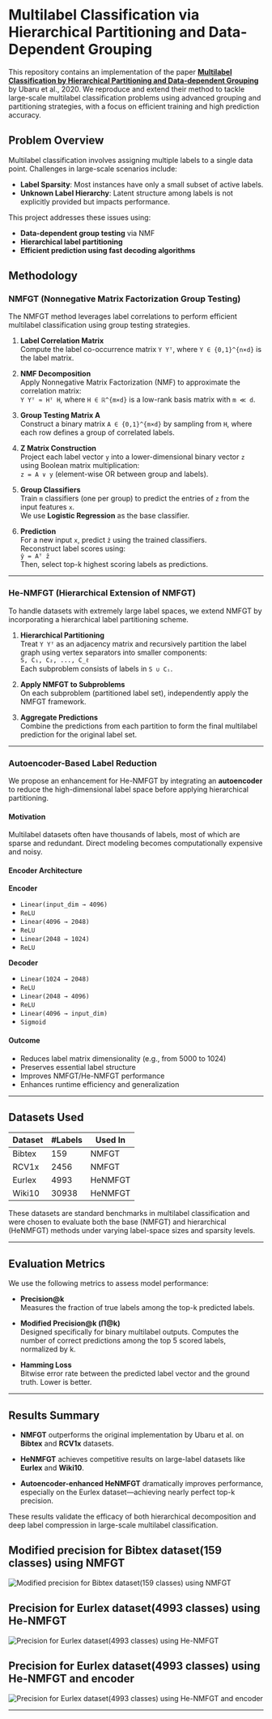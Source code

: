 # Multilabel Classification via Hierarchical Partitioning and Data-Dependent Grouping

This repository contains an implementation of the paper [**Multilabel Classification by Hierarchical Partitioning and Data-dependent Grouping**](https://arxiv.org/abs/2006.14084) by Ubaru et al., 2020. We reproduce and extend their method to tackle large-scale multilabel classification problems using advanced grouping and partitioning strategies, with a focus on efficient training and high prediction accuracy.

## Problem Overview

Multilabel classification involves assigning multiple labels to a single data point. Challenges in large-scale scenarios include:

- **Label Sparsity**: Most instances have only a small subset of active labels.
- **Unknown Label Hierarchy**: Latent structure among labels is not explicitly provided but impacts performance.

This project addresses these issues using:

- **Data-dependent group testing** via NMF
- **Hierarchical label partitioning**
- **Efficient prediction using fast decoding algorithms**

## Methodology

### NMFGT (Nonnegative Matrix Factorization Group Testing)

The NMFGT method leverages label correlations to perform efficient multilabel classification using group testing strategies.

1. **Label Correlation Matrix**  
   Compute the label co-occurrence matrix `Y Yᵀ`, where `Y ∈ {0,1}^{n×d}` is the label matrix.

2. **NMF Decomposition**  
   Apply Nonnegative Matrix Factorization (NMF) to approximate the correlation matrix:  
   `Y Yᵀ ≈ Hᵀ H`, where `H ∈ ℝ^{m×d}` is a low-rank basis matrix with `m ≪ d`.

3. **Group Testing Matrix A**  
   Construct a binary matrix `A ∈ {0,1}^{m×d}` by sampling from `H`, where each row defines a group of correlated labels.

4. **Z Matrix Construction**  
   Project each label vector `y` into a lower-dimensional binary vector `z` using Boolean matrix multiplication:  
   `z = A ∨ y` (element-wise OR between group and labels).

5. **Group Classifiers**  
   Train `m` classifiers (one per group) to predict the entries of `z` from the input features `x`.  
   We use **Logistic Regression** as the base classifier.

6. **Prediction**  
   For a new input `x`, predict `ẑ` using the trained classifiers.  
   Reconstruct label scores using:  
   `ŷ = Aᵀ ẑ`  
   Then, select top-k highest scoring labels as predictions.

---

### He-NMFGT (Hierarchical Extension of NMFGT)

To handle datasets with extremely large label spaces, we extend NMFGT by incorporating a hierarchical label partitioning scheme.

1. **Hierarchical Partitioning**  
   Treat `Y Yᵀ` as an adjacency matrix and recursively partition the label graph using vertex separators into smaller components:  
   `S, C₁, C₂, ..., C_ℓ`  
   Each subproblem consists of labels in `S ∪ Cᵢ`.

2. **Apply NMFGT to Subproblems**  
   On each subproblem (partitioned label set), independently apply the NMFGT framework.

3. **Aggregate Predictions**  
   Combine the predictions from each partition to form the final multilabel prediction for the original label set.

---

### Autoencoder-Based Label Reduction

We propose an enhancement for He-NMFGT by integrating an **autoencoder** to reduce the high-dimensional label space before applying hierarchical partitioning.

#### Motivation

Multilabel datasets often have thousands of labels, most of which are sparse and redundant. Direct modeling becomes computationally expensive and noisy.

#### Encoder Architecture

**Encoder**

- `Linear(input_dim → 4096)`
- `ReLU`
- `Linear(4096 → 2048)`
- `ReLU`
- `Linear(2048 → 1024)`
- `ReLU`

**Decoder**

- `Linear(1024 → 2048)`
- `ReLU`
- `Linear(2048 → 4096)`
- `ReLU`
- `Linear(4096 → input_dim)`
- `Sigmoid`

#### Outcome

- Reduces label matrix dimensionality (e.g., from 5000 to 1024)
- Preserves essential label structure
- Improves NMFGT/He-NMFGT performance
- Enhances runtime efficiency and generalization

---

## Datasets Used

| Dataset | #Labels | Used In |
| ------- | ------- | ------- |
| Bibtex  | 159     | NMFGT   |
| RCV1x   | 2456    | NMFGT   |
| Eurlex  | 4993    | HeNMFGT |
| Wiki10  | 30938   | HeNMFGT |

These datasets are standard benchmarks in multilabel classification and were chosen to evaluate both the base (NMFGT) and hierarchical (HeNMFGT) methods under varying label-space sizes and sparsity levels.

---

## Evaluation Metrics

We use the following metrics to assess model performance:

- **Precision@k**  
  Measures the fraction of true labels among the top-k predicted labels.

- **Modified Precision@k (Π@k)**  
  Designed specifically for binary multilabel outputs. Computes the number of correct predictions among the top 5 scored labels, normalized by k.

- **Hamming Loss**  
  Bitwise error rate between the predicted label vector and the ground truth. Lower is better.

---

## Results Summary

- **NMFGT** outperforms the original implementation by Ubaru et al. on **Bibtex** and **RCV1x** datasets.

- **HeNMFGT** achieves competitive results on large-label datasets like **Eurlex** and **Wiki10**.
- **Autoencoder-enhanced HeNMFGT** dramatically improves performance, especially on the Eurlex dataset—achieving nearly perfect top-k precision.

These results validate the efficacy of both hierarchical decomposition and deep label compression in large-scale multilabel classification.

## Modified precision for Bibtex dataset(159 classes) using NMFGT

![Modified precision for Bibtex dataset(159 classes) using NMFGT](./images/NMFGT_Bibtex_m_pi.png)

## Precision for Eurlex dataset(4993 classes) using He-NMFGT

![Precision for Eurlex dataset(4993 classes) using He-NMFGT](./images/HeNMFGT_Eurlex.png)

## Precision for Eurlex dataset(4993 classes) using He-NMFGT and encoder

![Precision for Eurlex dataset(4993 classes) using He-NMFGT and encoder](./images/HeNMFGT_new_approach.png)

---
